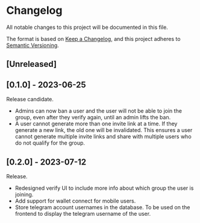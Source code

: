 # Changelog

All notable changes to this project will be documented in this file.

The format is based on [Keep a Changelog](https://keepachangelog.com/en/1.0.0/),
and this project adheres to [Semantic Versioning](https://semver.org/spec/v2.0.0.html).

## [Unreleased]

## [0.1.0] - 2023-06-25
Release candidate.
* Admins can now ban a user and the user will not be able to join the group, even after they verify again, until an admin lifts the ban.
* A user cannot generate more than one invite link at a time. If they generate a new link, the old one will be invalidated. This ensures a user cannot generate multiple invite links and share with multiple users who do not qualify for the group.

## [0.2.0] - 2023-07-12
Release.
* Redesigned verify UI to include more info about which group the user is joining.
* Add support for wallet connect for mobile users.
* Store telegram account usernames in the database. To be used on the frontend to display the telegram username of the user.